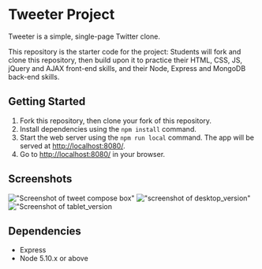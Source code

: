 # Tweeter Project

Tweeter is a simple, single-page Twitter clone.

This repository is the starter code for the project: Students will fork and clone this repository, then build upon it to practice their HTML, CSS, JS, jQuery and AJAX front-end skills, and their Node, Express and MongoDB back-end skills.


## Getting Started

1. Fork this repository, then clone your fork of this repository.
2. Install dependencies using the `npm install` command.
3. Start the web server using the `npm run local` command. The app will be served at <http://localhost:8080/>.
4. Go to <http://localhost:8080/> in your browser.
## Screenshots
!["Screenshot of tweet compose box"](https://github.com/malak-dev/tweeter/blob/master/docs/tweet-box.png?raw=true)
!["screenshot of desktop_version"](https://github.com/malak-dev/tweeter/blob/master/docs/main_desktop_version.png?raw=true)
!["Screenshot of tablet_version](https://github.com/malak-dev/tweeter/blob/master/docs/tablet_version.png?raw=true)

## Dependencies

- Express
- Node 5.10.x or above
